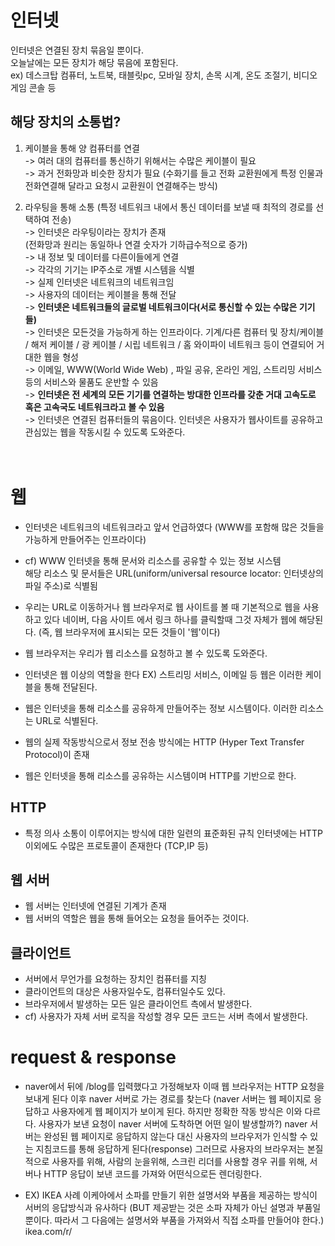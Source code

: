 # 인터넷

인터넷은 연결된 장치 묶음일 뿐이다.<br>
오늘날에는 모든 장치가 해당 묶음에 포함된다. <BR>
  ex) 데스크탑 컴퓨터, 노트북, 태블릿pc, 모바일 장치, 손목 시계, 온도 조절기, 비디오 게임 콘솔 등<br>

  
## 해당 장치의 소통법?
  
1. 케이블을 통해 양 컴퓨터를 연결<BR>
-> 여러 대의 컴퓨터를 통신하기 위해서는 수많은 케이블이 필요<BR>
-> 과거 전화망과 비슷한 장치가 필요 (수화기를 들고 전화 교환원에게 특정 인물과 전화연결해 달라고 요청시 교환원이 연결해주는 방식)


2. 라우팅을 통해 소통 (특정 네트워크 내에서 통신 데이터를 보낼 때 최적의 경로를 선택하여 전송)<BR>
-> 인터넷은 라우팅이라는 장치가 존재 <BR>
(전화망과 원리는 동일하나 연결 숫자가 기하급수적으로 증가)<BR>
-> 내 정보 및 데이터를 다른이들에게 연결<BR>
-> 각각의 기기는 IP주소로 개별 시스템을 식별<BR>
-> 실제 인터넷은 네트워크의 네트워크임<BR>
-> 사용자의 데이터는 케이블을 통해 전달<BR>
-> <STRONG>인터넷은 네트워크들의 글로벌 네트워크이다(서로 통신할 수 있는 수많은 기기들)</STRONG><BR>
-> 인터넷은 모든것을 가능하게 하는 인프라이다. 기계/다른 컴퓨터 및 장치/케이블 / 해저 케이블 / 광 케이블 / 시립 네트워크 / 홈 와이파이 네트워크 등이 연결되어 거대한 웹을 형성 <BR>
-> 이메일, WWW(World Wide Web) , 파일 공유, 온라인 게임, 스트리밍 서비스 등의 서비스와 물품도 운반할 수 있음 <br>
-> <strong>인터넷은 전 세계의 모든 기기를 연결하는 방대한 인프라를 갖춘 거대 고속도로 혹은 고속국도 네트워크라고 볼 수 있음</strong><br>
-> 인터넷은 연결된 컴퓨터들의 묶음이다. 인터넷은 사용자가 웹사이트를 공유하고 관심있는 웹을 작동시킬 수 있도록 도와준다.<br><br><br>
  

# 웹
- 인터넷은 네트워크의 네트워크라고 앞서 언급하였다
  (WWW를 포함해 많은 것들을 가능하게 만들어주는 인프라이다)
- cf) WWW
  인터넷을 통해 문서와 리소스를 공유할 수 있는 정보 시스템<BR>
  해당 리소스 및 문서들은 URL(uniform/universal resource locator: 인터넷상의 파일 주소)로 식별됨<BR>
  
- 우리는 URL로 이동하거나 웹 브라우저로 웹 사이트를 볼 때 기본적으로 웹을 사용하고 있다
 네이버, 다음 사이트 에서 링크 하나를 클릭할때 그것 자체가 웹에 해당된다.
  (즉, 웹 브라우저에 표시되는 모든 것들이 '웹'이다)
-  웹 브라우저는 우리가 웹 리소스를 요청하고 볼 수 있도록 도와준다.
- 인터넷은 웹 이상의 역할을 한다 EX) 스트리밍 서비스, 이메일 등
  웹은 이러한 케이블을 통해 전달된다.
- 웹은 인터넷을 통해 리소스를 공유하게 만들어주는 정보 시스템이다.
  이러한 리소스는 URL로 식별된다.
- 웹의 실제 작동방식으로서 정보 전송 방식에는 HTTP (Hyper Text Transfer Protocol)이 존재
- 웹은 인터넷을 통해 리소스를 공유하는 시스템이며 HTTP를 기반으로 한다.  
  

## HTTP
- 특정 의사 소통이 이루어지는 방식에 대한 일련의 표준화된 규칙
  인터넷에는 HTTP 이외에도 수많은 프로토콜이 존재한다 (TCP,IP 등)

## 웹 서버
- 웹 서버는 인터넷에 연결된 기계가 존재
- 웹 서버의 역할은 웹을 통해 들어오는 요청을 들어주는 것이다.
  
## 클라이언트
- 서버에서 무언가를 요청하는 장치인 컴퓨터를 지칭
- 클라이언트의 대상은 사용자일수도, 컴퓨터일수도 있다.
- 브라우저에서 발생하는 모든 일은 클라이언트 측에서 발생한다.
- cf) 사용자가 자체 서버 로직을 작성할 경우 모든 코드는 서버 측에서 발생한다.
  
  
  
  
# request & response
- naver에서 뒤에 /blog를 입력했다고 가정해보자
  이때 웹 브라우저는 HTTP 요청을 보내게 된다
  이후 naver 서버로 가는 경로를 찾는다
  (naver 서버는 웹 페이지로 응답하고 사용자에게 웹 페이지가 보이게 된다. 하지만 정확한 작동 방식은 이와 다르다.
  사용자가 보낸 요청이 naver 서버에 도착하면 어떤 일이 발생할까?)
  naver 서버는 완성된 웹 페이지로 응답하지 않는다
  대신 사용자의 브라우저가 인식할 수 있는 지침코드를 통해 응답하게 된다(response)
  그러므로 사용자의 브라우저는 본질적으로 사용자를 위해, 사람의 눈을위해, 스크린 리더를 사용할 경우 귀를 위해, 서버나 HTTP 응답이 보낸 코드를 가져와 어떤식으로든 렌더링한다.
  
- EX) IKEA 사례
  이케아에서 소파를 만들기 위한 설명서와 부품을 제공하는 방식이 서버의 응답방식과 유사하다
  (BUT 제공받는 것은 소파 자체가 아닌 설명과 부품일 뿐이다. 따라서 그 다음에는 설명서와 부품을 가져와서 직접 소파를 만들어야 한다.)
  ikea.com/r/
